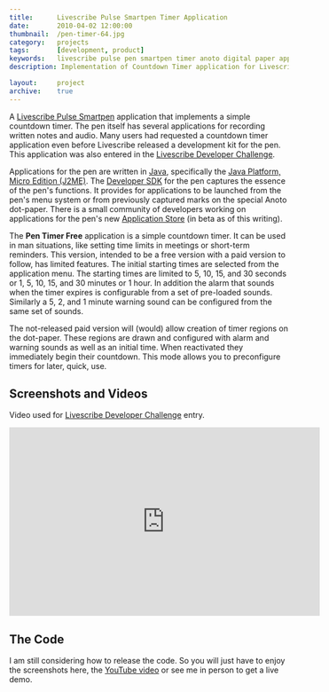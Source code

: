 ```yaml
---
title: 		Livescribe Pulse Smartpen Timer Application
date: 		2010-04-02 12:00:00
thumbnail: 	/pen-timer-64.jpg
category: 	projects
tags: 		[development, product]
keywords: 	livescribe pulse pen smartpen timer anoto digital paper application java
description: Implementation of Countdown Timer application for Livescribe's Pulse Smartpen

layout: 	project
archive: 	true
---
```

A <a href="http://livescribe.com">Livescribe Pulse Smartpen</a> application that implements a simple countdown timer. The pen itself has several applications for recording written notes and audio. Many users had requested a countdown timer application even before Livescribe released a development kit for the pen. This application was also entered in the <a href="http://www.facebook.com/livescribe#!/livescribe?v=app_194322499426">Livescribe Developer Challenge</a>.

Applications for the pen are written in <a href="http://java.sun.com">Java</a>, specifically the <a href="http://java.sun.com/javame">Java Platform, Micro Edition (J2ME)</a>. The <a href="http://livescribe.com/developer">Developer SDK</a> for the pen captures the essence of the pen's functions. It provides for applications to be launched from the pen's menu system or from previously captured marks on the special Anoto dot-paper. There is a small community of developers working on applications for the pen's new <a href="http://www.livescribe.com/store/">Application Store</a> (in beta as of this writing).

The <b>Pen Timer Free</b> application is a simple countdown timer. It can be used in man situations, like setting time limits in meetings or short-term reminders. This version, intended to be a free version with a paid version to follow, has limited features. The initial starting times are selected from the application menu. The starting times are limited to 5, 10, 15, and 30 seconds or 1, 5, 10, 15, and 30 minutes or 1 hour. In addition the alarm that sounds when the timer expires is configurable from a set of pre-loaded sounds. Similarly a 5, 2, and 1 minute warning sound can be configured from the same set of sounds.

The not-released paid version will (would) allow creation of timer regions on the dot-paper. These regions are drawn and configured with alarm and warning sounds as well as an initial time. When reactivated they immediately begin their countdown. This mode allows you to preconfigure timers for later, quick, use.

## Screenshots and Videos

Video used for <a href="http://www.facebook.com/livescribe#!/livescribe?v=app_194322499426">Livescribe Developer Challenge</a> entry.

<embed src="http://www.youtube.com/v/eD8nUVbAvCo&hl=en_US&fs=1&" type="application/x-shockwave-flash" allowscriptaccess="always" allowfullscreen="true" width="560" height="340"></embed>

## The Code
I am still considering how to release the code. So you will just have to enjoy the screenshots here, the <a href="http://www.youtube.com/watch?v=eD8nUVbAvCo">YouTube video</a> or see me in person to get a live demo.
